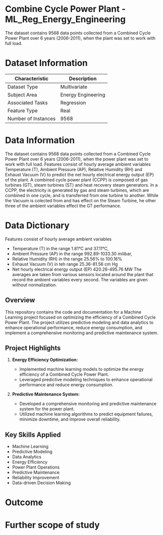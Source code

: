 # Combine Cycle Power Plant - ML_Reg_Energy_Engineering

The dataset contains 9568 data points collected from a Combined Cycle Power Plant over 6 years (2006-2011), when the plant was set to work with full load.

# Dataset Information

| Characteristic        | Description          |
|-----------------------|----------------------|
| Dataset Type          | Multivariate         |
| Subject Area          | Energy Engineering   |
| Associated Tasks      | Regression           |
| Feature Type          | Real                 |
| Number of Instances   | 9568                 |

# Data Information
The dataset contains 9568 data points collected from a Combined Cycle Power Plant over 6 years (2006-2011), when the power plant was set to work with full load. Features consist of hourly average ambient variables Temperature (T), Ambient Pressure (AP), Relative Humidity (RH) and Exhaust Vacuum (V) to predict the net hourly electrical energy output (EP)  of the plant.
A combined cycle power plant (CCPP) is composed of gas turbines (GT), steam turbines (ST) and heat recovery steam generators. In a CCPP, the electricity is generated by gas and steam turbines, which are combined in one cycle, and is transferred from one turbine to another. While the Vacuum is colected from and has effect on the Steam Turbine, he other three of the ambient variables effect the GT performance.

# Data Dictionary
Features consist of hourly average ambient variables 
- Temperature (T) in the range 1.81°C and 37.11°C,
- Ambient Pressure (AP) in the range 992.89-1033.30 milibar,
- Relative Humidity (RH) in the range 25.56% to 100.16%
- Exhaust Vacuum (V) in teh range 25.36-81.56 cm Hg
- Net hourly electrical energy output (EP) 420.26-495.76 MW
The averages are taken from various sensors located around the plant that record the ambient variables every second. The variables are given without normalization.

## Overview

This repository contains the code and documentation for a Machine Learning project focused on optimizing the efficiency of a Combined Cycle Power Plant. The project utilizes predictive modeling and data analytics to enhance operational performance, reduce energy consumption, and implement a comprehensive monitoring and predictive maintenance system.

## Project Highlights

1. **Energy Efficiency Optimization:**
   - Implemented machine learning models to optimize the energy efficiency of a Combined Cycle Power Plant.
   - Leveraged predictive modeling techniques to enhance operational performance and reduce energy consumption.

2. **Predictive Maintenance System:**
   - Developed a comprehensive monitoring and predictive maintenance system for the power plant.
   - Utilized machine learning algorithms to predict equipment failures, minimize downtime, and improve overall reliability.

## Key Skills Applied

- Machine Learning
- Predictive Modeling
- Data Analytics
- Energy Efficiency
- Power Plant Operations
- Predictive Maintenance
- Reliability Improvement
- Data-driven Decision Making


# Outcome 


# Further scope of study
